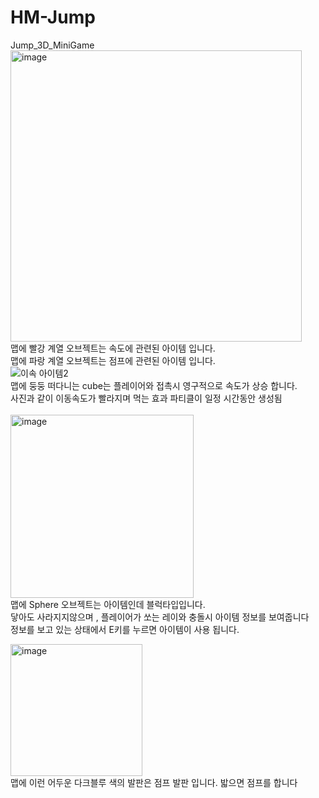 # HM-Jump
Jump_3D_MiniGame
<img width="466" alt="image" src="https://github.com/user-attachments/assets/4fcb7d2a-814f-42f6-82de-51992ec2e7be" />
<br/>
맵에 빨강 계열 오브젝트는 속도에 관련된 아이템 입니다.<br/>
맵에 파랑 계열 오브젝트는 점프에 관련된 아이템 입니다.
<br/>
![이속 아이템2](https://github.com/user-attachments/assets/26601542-c3a3-4fde-a411-f4a903884c02)
<br/>
맵에 둥둥 떠다니는 cube는 플레이어와 접촉시 영구적으로 속도가 상승 합니다.
<br/>
사진과 같이 이동속도가 빨라지며 먹는 효과 파티클이 일정 시간동안 생성됨
<br/><br/>
<img width="293" alt="image" src="https://github.com/user-attachments/assets/b9734912-c95e-4d23-a927-b5e9ea95a378" />
<br/>
맵에 Sphere 오브젝트는 아이템인데 블럭타입입니다. <br/>
닿아도 사라지지않으며 , 플레이어가 쏘는 레이와 충돌시 아이템 정보를 보여줍니다<br/>
정보를 보고 있는 상태에서 E키를 누르면 아이템이 사용 됩니다.<br/>

<img width="211" alt="image" src="https://github.com/user-attachments/assets/04a2974c-23eb-4936-bd16-38a0081dca04" />
<br/>
맵에 이런 어두운 다크블루 색의 발판은 점프 발판 입니다. 밟으면 점프를 합니다

